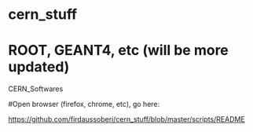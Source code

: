 # cern_stuff
# ROOT, GEANT4, etc (will be more updated)
CERN_Softwares

#Open browser (firefox, chrome, etc), go here:

https://github.com/firdaussoberi/cern_stuff/blob/master/scripts/README

